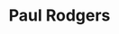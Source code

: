 ---
title: "Paul Rodgers"
summary: "English rock singer, born 17 Dec 1949 in Middlesbrough. Best known for being a member of Free and Bad Company and his collaboration with Queen. Also had a brief collaboration with Led Zeppelin guitarist Jimmy Page, under The Firm guise. Rodgers was also a member of Desperado along side , he left the band sometime before 1979, and there are no known recordings of his time in the band."
image: "paul-rodgers.jpg"
---